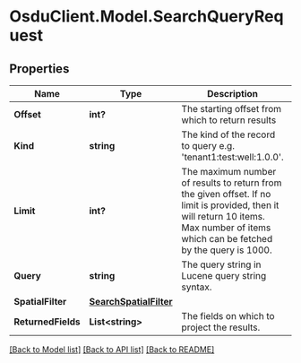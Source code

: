 # OsduClient.Model.SearchQueryRequest
## Properties

Name | Type | Description | Notes
------------ | ------------- | ------------- | -------------
**Offset** | **int?** | The starting offset from which to return results | [optional] 
**Kind** | **string** | The kind of the record to query e.g. &#39;tenant1:test:well:1.0.0&#39;. | 
**Limit** | **int?** | The maximum number of results to return from the given offset. If no limit is provided, then it will return 10 items. Max number of items which can be fetched by the query is 1000. | [optional] 
**Query** | **string** | The query string in Lucene query string syntax. | [optional] 
**SpatialFilter** | [**SearchSpatialFilter**](SearchSpatialFilter.md) |  | [optional] 
**ReturnedFields** | **List&lt;string&gt;** | The fields on which to project the results. | [optional] 

[[Back to Model list]](../README.md#documentation-for-models) [[Back to API list]](../README.md#documentation-for-api-endpoints) [[Back to README]](../README.md)


